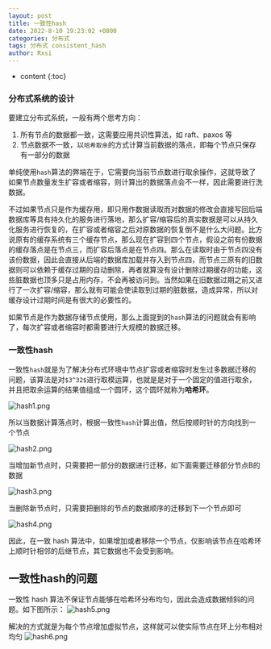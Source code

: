 ```yaml
---
layout: post
title: 一致性hash
date: 2022-8-10 19:23:02 +0800
categories: 分布式
tags: 分布式 consistent_hash 
author: Rxsi
---
```


* content
{:toc}

### 分布式系统的设计
要建立分布式系统，一般有两个思考方向：

1. 所有节点的数据都一致，这需要应用共识性算法，如 raft、paxos 等
2. 节点数据不一致，以`哈希取余`的方式计算当前数据的落点，即每个节点只保存有一部分的数据

单纯使用`hash`算法的弊端在于，它需要向当前节点数进行取余操作，这就导致了如果节点数量发生扩容或者缩容，则计算出的数据落点会不一样，因此需要进行洗数据。

不过如果节点只是作为缓存用，即只用作数据读取而对数据的修改会直接写回后端数据库等具有持久化的服务进行落地，那么扩容/缩容后的真实数据是可以从持久化服务进行恢复的，在扩容或者缩容之后对原数据的恢复倒不是什么大问题。比方说原有的缓存系统有三个缓存节点，那么现在扩容到四个节点，假设之前有份数据的缓存落点是在节点三，而扩容后落点是在节点四。那么在读取时由于节点四没有该份数据，因此会直接从后端的数据库加载并存入到节点四，而节点三原有的旧数据则可以依赖于缓存过期的自动删除，再者就算没有设计删除过期缓存的功能，这些脏数据也顶多只是占用内存，不会再被访问到。当然如果在旧数据过期之前又进行了一次扩容/缩容，那么就有可能会使读取到过期的脏数据，造成异常，所以对缓存设计过期时间是有很大的必要性的。

如果节点是作为数据存储节点使用，那么上面提到的`hash`算法的问题就会有影响了，每次扩容或者缩容时都需要进行大规模的数据迁移。
<!--more-->
### 一致性hash
一致性`hash`就是为了解决分布式环境中节点扩容或者缩容时发生过多数据迁移的问题，该算法是对`$3^32$`进行取模运算，也就是是对于一个固定的值进行取余，并且把取余运算的结果值组成一个圆环，这个圆环就称为**哈希环**。

![hash1.png](/images/distributed_hash/hash1.png)

所以当数据计算落点时，根据一致性`hash`计算出值，然后按顺时针的方向找到一个节点

![hash2.png](/images/distributed_hash/hash2.png)

当增加新节点时，只需要把一部分的数据进行迁移，如下面需要迁移部分节点B的数据

![hash3.png](/images/distributed_hash/hash3.png)

当删除新节点时，只需要把删除的节点的数据顺序的迁移到下一个节点即可

![hash4.png](/images/distributed_hash/hash4.png)

因此，在一致 hash 算法中，如果增加或者移除一个节点，仅影响该节点在哈希环上顺时针相邻的后继节点，其它数据也不会受到影响。
## 一致性hash的问题

一致性 hash 算法不保证节点能够在哈希环分布均匀，因此会造成数据倾斜的问题。如下图所示：
![hash5.png](/images/distributed_hash/hash5.png)

解决的方式就是为每个节点增加虚拟节点，这样就可以使实际节点在环上分布相对均匀
![hash6.png](/images/distributed_hash/hash6.png)